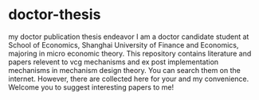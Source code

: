 # doctor-thesis
my doctor publication thesis endeavor
I am a doctor candidate student at School of Economics, Shanghai University of Finance and Economics, majoring in micro economic theory.
This repository contains literature and papers relevent to vcg mechanisms and ex post implementation mechanisms in mechanism design theory. 
You can search them on the internet. However, there are collected here for your and my convenience.
Welcome you to suggest interesting papers to me!
